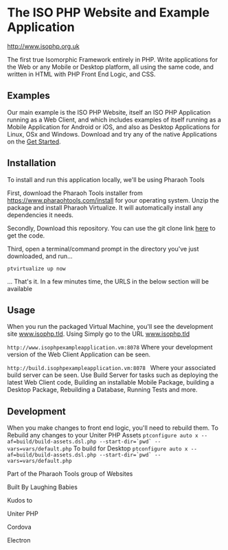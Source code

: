 # The ISO PHP Website and Example Application

http://www.isophp.org.uk

The first true Isomorphic Framework entirely in PHP. Write applications for the Web or any Mobile or Desktop platform,
all using the same code, and written in HTML with PHP Front End Logic, and CSS. 


## Examples

Our main example is the ISO PHP Website, itself an ISO PHP Application running as a Web Client, and which includes
examples of itself running as a Mobile Application for Android  or iOS, and also as Desktop Applications for Linux, OSx
and Windows. Download and try any of the native Applications on the [Get Started](http://www.isophp.org.uk/GetStarted).


## Installation

To install and run this application locally, we'll be using Pharaoh Tools

First, download the Pharaoh Tools installer from https://www.pharaohtools.com/install for your operating system. Unzip
the package and install Pharaoh Virtualize. It will automatically install any dependencies it needs.

Secondly, Download this repository. You can use the git clone link [here](https://source.internal.pharaohtools.com/index.php?control=RepositoryHome&action=show&item=iso_php_example_application)
to get the code.

Third, open a terminal/command prompt in the directory you've just downloaded, and run...

``
ptvirtualize up now
``

... That's it. In a few minutes time, the URLS in the below section will be available


## Usage

When you run the packaged Virtual Machine, you'll see the development site www.isophp.tld.
Using Simply go to the URL www.isophp.tld

``
http://www.isophpexampleapplication.vm:8078
``
Where your development version of the Web Client Application can be seen.


``
http://build.isophpexampleapplication.vm:8078 
``
Where your associated build server can be seen. Use Build Server for tasks such as deploying the latest
Web Client code, Building an installable Mobile Package, building a Desktop Package, Rebuilding a Database,
Running Tests and more.



## Development

When you make changes to front end logic, you'll need to rebuild them. To
Rebuild any changes to your Uniter PHP Assets
``
ptconfigure auto x --af=build/build-assets.dsl.php --start-dir=`pwd` --vars=vars/default.php
``
To build for Desktop
``
ptconfigure auto x --af=build/build-assets.dsl.php --start-dir=`pwd` --vars=vars/default.php
``



Part of the Pharaoh Tools group of Websites

Built By Laughing Babies

Kudos to

Uniter PHP

Cordova

Electron
